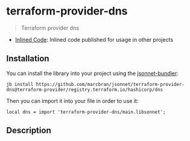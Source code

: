 # terraform-provider-dns

> Terraform provider dns

- [Inlined Code](https://github.com/marcbran/jsonnet/blob/terraform-provider/registry.terraform.io/hashicorp/dns/terraform-provider-dns/main.libsonnet): Inlined code published for usage in other projects

## Installation

You can install the library into your project using the [jsonnet-bundler](https://github.com/jsonnet-bundler/jsonnet-bundler):

```shell
jb install https://github.com/marcbran/jsonnet/terraform-provider-dns@terraform-provider/registry.terraform.io/hashicorp/dns
```

Then you can import it into your file in order to use it:

```jsonnet
local dns = import 'terraform-provider-dns/main.libsonnet';
```

## Description

